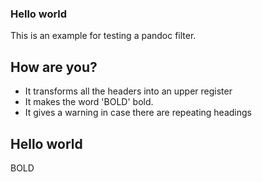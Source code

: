 
### Hello world

This is an example for testing a pandoc filter.


## How are you?

- It transforms all the headers into an upper register
- It makes the word 'BOLD' bold.
- It gives a warning in case there are repeating headings

## Hello world

BOLD